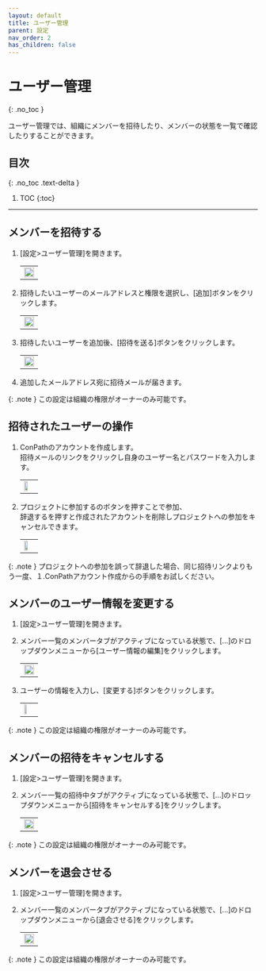 ```yaml
---
layout: default
title: ユーザー管理
parent: 設定
nav_order: 2
has_children: false
---
```


# ユーザー管理
{: .no_toc }

ユーザー管理では、組織にメンバーを招待したり、メンバーの状態を一覧で確認したりすることができます。

## 目次
{: .no_toc .text-delta }

1. TOC
{:toc}

---

## メンバーを招待する

1. [設定>ユーザー管理]を開きます。

   <table><tr><td>
   <img src="/assets/images/settings/users.png" width="100%">
   </td></tr></table>

2. 招待したいユーザーのメールアドレスと権限を選択し、[追加]ボタンをクリックします。

   <table><tr><td>
   <img src="/assets/images/settings/users/1.png" width="100%">
   </td></tr></table>

3. 招待したいユーザーを追加後、[招待を送る]ボタンをクリックします。

   <table><tr><td>
   <img src="/assets/images/settings/users/2.png" width="100%">
   </td></tr></table>

4. 追加したメールアドレス宛に招待メールが届きます。

{: .note }
この設定は組織の権限がオーナーのみ可能です。

## 招待されたユーザーの操作

1. ConPathのアカウントを作成します。  
招待メールのリンクをクリックし自身のユーザー名とパスワードを入力します。

   <table><tr><td>
   <img src="/assets/images/settings/users/user_registration.png" width="60%">
   </td></tr></table>

2. プロジェクトに参加するのボタンを押すことで参加、  
辞退するを押すと作成されたアカウントを削除しプロジェクトへの参加をキャンセルできます。

   <table><tr><td>
   <img src="/assets/images/settings/users/entry.png" width="60%">
   </td></tr></table>

{: .note }
プロジェクトへの参加を誤って辞退した場合、同じ招待リンクよりもう一度、１.ConPathアカウント作成からの手順をお試しください。

## メンバーのユーザー情報を変更する

1. [設定>ユーザー管理]を開きます。
2. メンバー一覧のメンバータブがアクティブになっている状態で、[...]のドロップダウンメニューから[ユーザー情報の編集]をクリックします。

   <table><tr><td>
   <img src="/assets/images/settings/users/3.png" width="100%">
   </td></tr></table>

3. ユーザーの情報を入力し、[変更する]ボタンをクリックします。

   <table><tr><td>
   <img src="/assets/images/settings/users/4.png" width="50%">
   </td></tr></table>

{: .note }
この設定は組織の権限がオーナーのみ可能です。

## メンバーの招待をキャンセルする

1. [設定>ユーザー管理]を開きます。
2. メンバー一覧の招待中タブがアクティブになっている状態で、[...]のドロップダウンメニューから[招待をキャンセルする]をクリックします。

   <table><tr><td>
   <img src="/assets/images/settings/users/5.png" width="100%">
   </td></tr></table>

{: .note }
この設定は組織の権限がオーナーのみ可能です。

## メンバーを退会させる

1. [設定>ユーザー管理]を開きます。
2. メンバー一覧のメンバータブがアクティブになっている状態で、[...]のドロップダウンメニューから[退会させる]をクリックします。

   <table><tr><td>
   <img src="/assets/images/settings/users/6.png" width="100%">
   </td></tr></table>

{: .note }
この設定は組織の権限がオーナーのみ可能です。